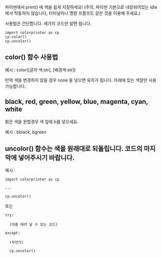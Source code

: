 파이썬에서 print() 에 색을 쉽게 지정하세요!
(주의, 파이썬 기본으로 내장되어있는 idle 에서 작동하지 않습니다, 터미널이나 명령 프롬프트 같은 것을 이용해 주세요.)

사용법은 간단합니다. 세가지 코드만 알면 됩니다.
```
import colorprinter as cp
cp.color()
cp.uncolor()
```
## color() 함수 사용법
예시 : color([글자 색:str], [배경색:str])

만약 색을 변경하지 않을 경우 none 을 넣으면 유지가 됩니다.
아래에 있는 색깔만 사용 가능합니다.
## black, red, green, yellow, blue, magenta, cyan, white
밝은 색을 원할경우 색 앞에 b를 넣으세요.

예시 : bblack, bgreen

## uncolor() 함수는 색을 원래대로 되돌립니다. 코드의 마지막에 넣어주시기 바랍니다.
예시 :
```
import colorprinter as cp

...

cp.uncolor()
```
또는
```
try:

  (대충 에러 날 수 있는 코드)
  
except:

  (무언가)
  
  cp.uncolor()
```
